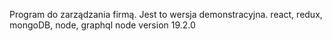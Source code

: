 Program do zarządzania firmą. Jest to wersja demonstracyjna. react, redux, mongoDB, node, graphql
node version 19.2.0
